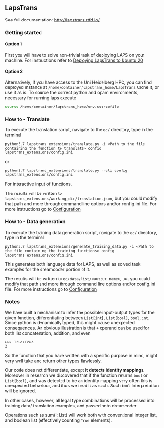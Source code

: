 ## LapsTrans 
See full documentation: http://lapstrans.rtfd.io/
### Getting started
#### Option 1
First you will have to solve non-trivial task of deploying LAPS on your machine. For instructions refer to [Deploying LapsTrans to Ubuntu 20](</ec/lapstrans_extensions/docs/For developers/Deploying LapsTrans to Ubuntu 20.md>)

#### Option 2
Alternatively, if you have access to the Uni Heidelberg HPC, you can find deployed instance at `/home/container/lapstrans_home/LapsTrans`
Clone it, or use it as is. To source the correct python and opam environments, necessary for running laps execute
```sh
source /home/container/lapstrans_home/env.sourcefile
```

### How to - Translate

To execute the translation script, navigate to the `ec/` directory, type in the terminal
```
python3.7 lapstrans_extensions/translate.py -i <Path to the file containing the function to translate> config lapstrans_extensions/config.ini
```
or 
```
python3.7 lapstrans_extensions/translate.py --cli config lapstrans_extensions/config.ini
```

For interactive input of functions.

The results will be written to `lapstrans_extensions/working_dir/translation.json`, but you could modify that path and more through command line options and/or config.ini file.
For more instructions go to [Configuration](/ec/lapstrans_extensions/docs/Configuration.md)

### How to - Data generation

To execute the training data generation script, navigate to the `ec/` directory, type in the terminal
```
python3.7 lapstrans_extensions/generate_training_data.py -i <Path to the file containing the training functions> config lapstrans_extensions/config.ini
```

This generates both language data for LAPS, as well as solved task examples for the dreamcoder portion of it.

The results will be written to `ec/data/list/<Output name>`, but you could modify that path and more through command line options and/or config.ini file.
For more instructions go to [Configuration](/ec/lapstrans_extensions/docs/Configuration.md)

### Notes

We have built a mechanism to infer the possible input-output types for the given function, differentiating between `List[int]`, `List[bool]`, `bool`, `int`.
Since python is dynamically typed, this might cause unexpected consequences. An obvious illustration is that `+` operand can be used for both list concatenation, addition, and even
```
>>> True+True
2
```
So the function that you have written with a specific purpose in mind, might very well take and return other types flawlessly.

Our code does not differentiate, except **it detects identity mappings**. Moreover in research we discovered that if the function returns `bool` or `List[bool]`, and was detected to be an identity mapping very often this is unexpected behaviour, and thus we treat it as such. Such `bool` interpretation will be ignored.

In other cases, however, all legal type combinations will be processed into training data/ translation examples, and passed onto dreamcoder.

Operations such as sum(l: List) will work both with conventional integer list, and boolean list (effectively counting `True` elements).
